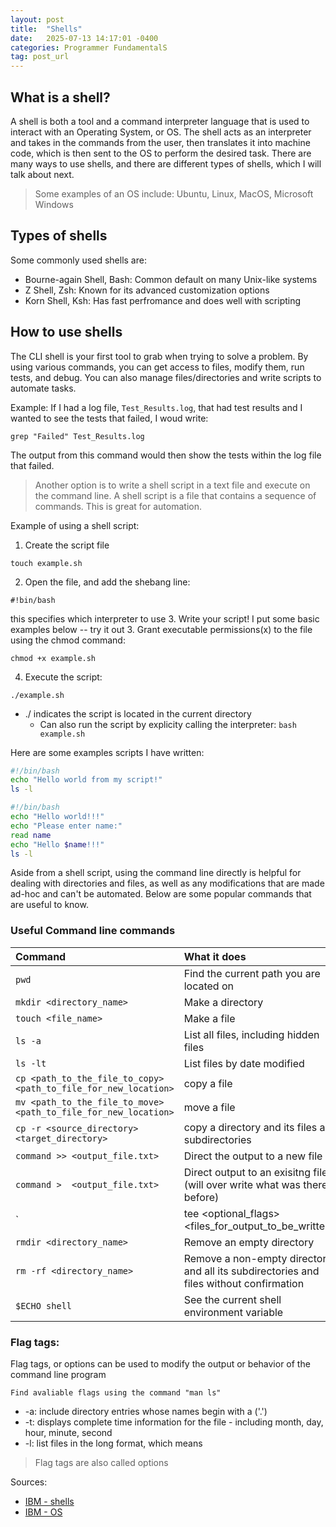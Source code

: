 ```yaml
---
layout: post
title:  "Shells"
date:   2025-07-13 14:17:01 -0400
categories: Programmer FundamentalS
tag: post_url
---
```


## What is a shell? 

A shell is both a tool and a command interpreter language that is used to interact with an Operating System, or OS. The shell acts as an interpreter and takes in the commands from the user, then translates it into machine code, which is then sent to the OS to perform the desired task. There are many ways to use shells, and there are different types of shells, which I will talk about next.  

> Some examples of an OS include: Ubuntu, Linux, MacOS, Microsoft Windows

## Types of shells

Some commonly used shells are: 
- Bourne-again Shell, Bash: Common default on many Unix-like systems
- Z Shell, Zsh: Known for its advanced customization options
- Korn Shell, Ksh: Has fast perfromance and does well with scripting 

## How to use shells

The CLI shell is your first tool to grab when trying to solve a problem. By using various commands, you can get access to files, modify them, run tests, and debug. You can also manage files/directories and write scripts to automate tasks. 

Example: If I had a log file, `Test_Results.log`, that had test results and I wanted to see the tests
that failed, I woud write: 
```
grep "Failed" Test_Results.log
```
The output from this command would then show the tests within the log file that failed. 

>Another option is to write a shell script in a text file and execute on the command line. A shell script
>is a file that contains a sequence of commands. This is great for automation.

Example of using a shell script:

1. Create the script file 
```
touch example.sh 
```
2. Open the file, and add the shebang line:
```
#!bin/bash 
```
this specifies which interpreter to use 
3. Write your script! I put some basic examples below -- try it out
3. Grant executable permissions(x) to the file using the chmod command:
```
chmod +x example.sh
```
4. Execute the script:
```
./example.sh
```
 - ./ indicates the script is located in the current directory
    * Can also run the script by explicity calling the interpreter: `bash example.sh`

Here are some examples scripts I have written:

```bash
#!/bin/bash
echo "Hello world from my script!"
ls -l
```

```bash
#!/bin/bash
echo "Hello world!!!"
echo "Please enter name:"
read name
echo "Hello $name!!!"
ls -l
```

Aside from a shell script, using the command line directly is helpful for dealing with directories and files, as well as any modifications that are made ad-hoc and can't be automated. 
Below are some popular commands that are useful to know.
### Useful Command line commands 

| Command       | What it does     |
|:-------------|:------------------|
| `pwd`                                                          | Find the current path you are located on |
| `mkdir <directory_name>`                                       | Make a directory  |
| `touch <file_name>`                                            | Make a file  |
| `ls -a`                                                        | List all files, including hidden files  | 
| `ls -lt`                                                       | List files by date modified|
| `cp <path_to_the_file_to_copy> <path_to_file_for_new_location>`| copy a file  |
| `mv <path_to_the_file_to_move> <path_to_file_for_new_location>`| move a file |
| `cp -r <source_directory> <target_directory>`                  | copy a directory and its files and subdirectories | 
| `command >> <output_file.txt>`                                 | Direct the output to a new file  |
| `command >  <output_file.txt>`                                 | Direct output to an exisitng file (will over write what was there before)    |
| `<command> | tee <optional_flags> <files_for_output_to_be_written>`  | The "tee" command: Allows for output to be showed in the console while also writing to files(s) | 
| `rmdir <directory_name>`                                        | Remove an empty directory  |
| `rm -rf <directory_name>`                                       | Remove a non-empty directory and all its subdirectories and files without confirmation |
| `$ECHO shell`                                                   | See the current shell environment variable | 

### Flag tags:
Flag tags, or options can be used to modify the output or behavior of the command line program

`Find avaliable flags using the command "man ls"`

* -a: include directory entries whose names begin with a ('.')
* -t: displays complete time information for the file - including month, day, hour, minute, second
* -l: list files in the long format, which means 
> Flag tags are also called options

Sources: 
* [IBM - shells](https://www.ibm.com/docs/en/aix/7.3.0?topic=administration-operating-system-shells)
* [IBM - OS](https://www.ibm.com/think/topics/operating-systems)
